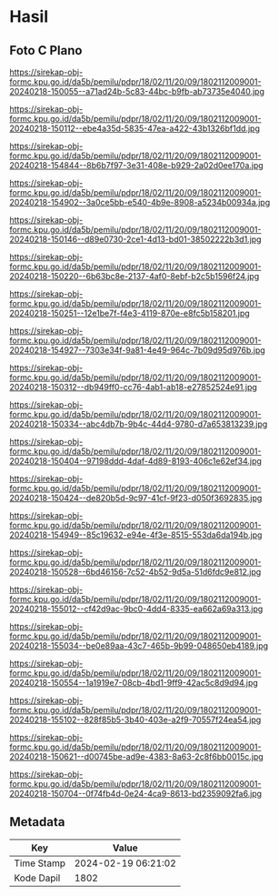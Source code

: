 # Hasil

## Foto C Plano

https://sirekap-obj-formc.kpu.go.id/da5b/pemilu/pdpr/18/02/11/20/09/1802112009001-20240218-150055--a71ad24b-5c83-44bc-b9fb-ab73735e4040.jpg

https://sirekap-obj-formc.kpu.go.id/da5b/pemilu/pdpr/18/02/11/20/09/1802112009001-20240218-150112--ebe4a35d-5835-47ea-a422-43b1326bf1dd.jpg

https://sirekap-obj-formc.kpu.go.id/da5b/pemilu/pdpr/18/02/11/20/09/1802112009001-20240218-154844--8b6b7f97-3e31-408e-b929-2a02d0ee170a.jpg

https://sirekap-obj-formc.kpu.go.id/da5b/pemilu/pdpr/18/02/11/20/09/1802112009001-20240218-154902--3a0ce5bb-e540-4b9e-8908-a5234b00934a.jpg

https://sirekap-obj-formc.kpu.go.id/da5b/pemilu/pdpr/18/02/11/20/09/1802112009001-20240218-150146--d89e0730-2ce1-4d13-bd01-38502222b3d1.jpg

https://sirekap-obj-formc.kpu.go.id/da5b/pemilu/pdpr/18/02/11/20/09/1802112009001-20240218-150220--6b63bc8e-2137-4af0-8ebf-b2c5b1596f24.jpg

https://sirekap-obj-formc.kpu.go.id/da5b/pemilu/pdpr/18/02/11/20/09/1802112009001-20240218-150251--12e1be7f-f4e3-4119-870e-e8fc5b158201.jpg

https://sirekap-obj-formc.kpu.go.id/da5b/pemilu/pdpr/18/02/11/20/09/1802112009001-20240218-154927--7303e34f-9a81-4e49-964c-7b09d95d976b.jpg

https://sirekap-obj-formc.kpu.go.id/da5b/pemilu/pdpr/18/02/11/20/09/1802112009001-20240218-150312--db949ff0-cc76-4ab1-ab18-e27852524e91.jpg

https://sirekap-obj-formc.kpu.go.id/da5b/pemilu/pdpr/18/02/11/20/09/1802112009001-20240218-150334--abc4db7b-9b4c-44d4-9780-d7a653813239.jpg

https://sirekap-obj-formc.kpu.go.id/da5b/pemilu/pdpr/18/02/11/20/09/1802112009001-20240218-150404--97198ddd-4daf-4d89-8193-406c1e62ef34.jpg

https://sirekap-obj-formc.kpu.go.id/da5b/pemilu/pdpr/18/02/11/20/09/1802112009001-20240218-150424--de820b5d-9c97-41cf-9f23-d050f3692835.jpg

https://sirekap-obj-formc.kpu.go.id/da5b/pemilu/pdpr/18/02/11/20/09/1802112009001-20240218-154949--85c19632-e94e-4f3e-8515-553da6da194b.jpg

https://sirekap-obj-formc.kpu.go.id/da5b/pemilu/pdpr/18/02/11/20/09/1802112009001-20240218-150528--6bd46156-7c52-4b52-9d5a-51d6fdc9e812.jpg

https://sirekap-obj-formc.kpu.go.id/da5b/pemilu/pdpr/18/02/11/20/09/1802112009001-20240218-155012--cf42d9ac-9bc0-4dd4-8335-ea662a69a313.jpg

https://sirekap-obj-formc.kpu.go.id/da5b/pemilu/pdpr/18/02/11/20/09/1802112009001-20240218-155034--be0e89aa-43c7-465b-9b99-048650eb4189.jpg

https://sirekap-obj-formc.kpu.go.id/da5b/pemilu/pdpr/18/02/11/20/09/1802112009001-20240218-150554--1a1919e7-08cb-4bd1-9ff9-42ac5c8d9d94.jpg

https://sirekap-obj-formc.kpu.go.id/da5b/pemilu/pdpr/18/02/11/20/09/1802112009001-20240218-155102--828f85b5-3b40-403e-a2f9-70557f24ea54.jpg

https://sirekap-obj-formc.kpu.go.id/da5b/pemilu/pdpr/18/02/11/20/09/1802112009001-20240218-150621--d00745be-ad9e-4383-8a63-2c8f6bb0015c.jpg

https://sirekap-obj-formc.kpu.go.id/da5b/pemilu/pdpr/18/02/11/20/09/1802112009001-20240218-150704--0f74fb4d-0e24-4ca9-8613-bd2359092fa6.jpg


## Metadata

| Key        | Value               |
| ---------- | ------------------- |
| Time Stamp | 2024-02-19 06:21:02 |
| Kode Dapil | 1802                |



